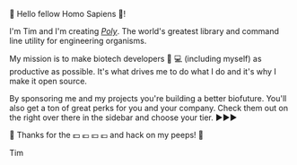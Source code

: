 :wave: Hello fellow Homo Sapiens :walking:! 

I'm Tim and I'm creating [_Poly_](https://github.com/TimothyStiles/poly). The world's greatest library and command line utility for engineering organisms.

My mission is to make biotech developers :dna: :computer: (including myself) as productive as possible. It's what drives me to do what I do and it's why I make it open source.

By sponsoring me and my projects you're building a better biofuture. You'll also get a ton of great perks for you and your company. Check them out on the right over there in the sidebar and choose your tier. :arrow_forward::arrow_forward::arrow_forward:

:metal: Thanks for the :dollar: :euro: :yen: :pound: and hack on my peeps! :metal: 

Tim
